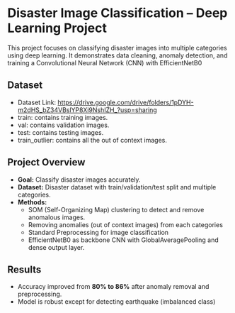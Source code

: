 # Disaster Image Classification – Deep Learning Project

This project focuses on classifying disaster images into multiple categories using deep learning. It demonstrates data cleaning, anomaly detection, and training a Convolutional Neural Network (CNN) with EfficientNetB0


## Dataset
- Dataset Link: https://drive.google.com/drive/folders/1pDYH-m2dHS_bZ34VBslYP8Xi9NshIZH_?usp=sharing
- train: contains training images.
- val: contains validation images.
- test: contains testing images.
- train_outlier: contains all the out of context images.

## Project Overview

- **Goal:** Classify disaster images accurately. 
- **Dataset:** Disaster dataset with train/validation/test split and multiple categories.
- **Methods:**
  - SOM (Self-Organizing Map) clustering to detect and remove anomalous images.
  - Removing anomalies (out of context images) from each categories
  - Standard Preprocessing for image classification
  - EfficientNetB0 as backbone CNN with GlobalAveragePooling and dense output layer.

## Results

- Accuracy improved from **80% to 86%** after anomaly removal and preprocessing.
- Model is robust except for detecting earthquake (imbalanced class)

